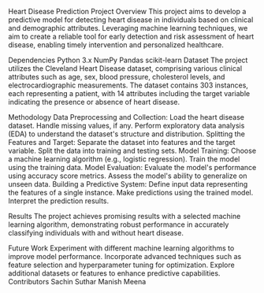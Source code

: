 Heart Disease Prediction Project
Overview
This project aims to develop a predictive model for detecting heart disease in individuals based on clinical and demographic attributes. Leveraging machine learning techniques, we aim to create a reliable tool for early detection and risk assessment of heart disease, enabling timely intervention and personalized healthcare.

Dependencies
Python 3.x
NumPy
Pandas
scikit-learn
Dataset
The project utilizes the Cleveland Heart Disease dataset, comprising various clinical attributes such as age, sex, blood pressure, cholesterol levels, and electrocardiographic measurements. The dataset contains 303 instances, each representing a patient, with 14 attributes including the target variable indicating the presence or absence of heart disease.

Methodology
Data Preprocessing and Collection:
Load the heart disease dataset.
Handle missing values, if any.
Perform exploratory data analysis (EDA) to understand the dataset's structure and distribution.
Splitting the Features and Target:
Separate the dataset into features and the target variable.
Split the data into training and testing sets.
Model Training:
Choose a machine learning algorithm (e.g., logistic regression).
Train the model using the training data.
Model Evaluation:
Evaluate the model's performance using accuracy score metrics.
Assess the model's ability to generalize on unseen data.
Building a Predictive System:
Define input data representing the features of a single instance.
Make predictions using the trained model.
Interpret the prediction results.

Results
The project achieves promising results with a selected machine learning algorithm, demonstrating robust performance in accurately classifying individuals with and without heart disease.

Future Work
Experiment with different machine learning algorithms to improve model performance.
Incorporate advanced techniques such as feature selection and hyperparameter tuning for optimization.
Explore additional datasets or features to enhance predictive capabilities.
Contributors
Sachin Suthar
Manish Meena
